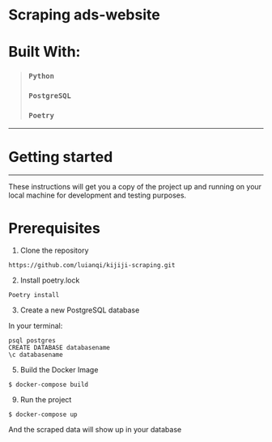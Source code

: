 # Scraping ads-website

# Built With:

> ### `Python`
> ### `PostgreSQL` 
> ### `Poetry`

---
# Getting started
---
These instructions will get you a copy of the project up and running on your local machine for development and testing purposes. 
# Prerequisites
1. Clone the repository
```
https://github.com/luianqi/kijiji-scraping.git
```
2. Install poetry.lock
```
Poetry install 
```
3. Create a new PostgreSQL database

 In your terminal:
```
psql postgres
CREATE DATABASE databasename
\c databasename
```
5. Build the Docker Image
```
$ docker-compose build 
```
9. Run the project
```
$ docker-compose up
```
And the scraped data will show up in your database
